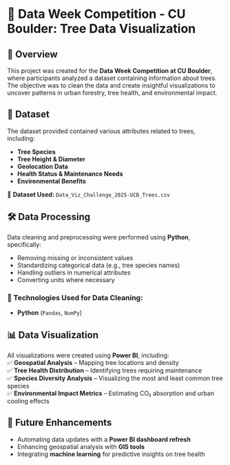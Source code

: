 
# 🌳 Data Week Competition - CU Boulder: Tree Data Visualization  

## 📌 Overview  
This project was created for the **Data Week Competition at CU Boulder**, where participants analyzed a dataset containing information about trees. The objective was to clean the data and create insightful visualizations to uncover patterns in urban forestry, tree health, and environmental impact.  

## 📂 Dataset  
The dataset provided contained various attributes related to trees, including:  
- **Tree Species**  
- **Tree Height & Diameter**  
- **Geolocation Data**  
- **Health Status & Maintenance Needs**  
- **Environmental Benefits**  

📄 **Dataset Used:** `Data_Viz_Challenge_2025-UCB_Trees.csv`  

## 🛠 Data Processing  
Data cleaning and preprocessing were performed using **Python**, specifically:  
- Removing missing or inconsistent values  
- Standardizing categorical data (e.g., tree species names)  
- Handling outliers in numerical attributes  
- Converting units where necessary  

### 🔧 Technologies Used for Data Cleaning:  
- **Python** (`Pandas`, `NumPy`)  

## 📊 Data Visualization  
All visualizations were created using **Power BI**, including:  
✅ **Geospatial Analysis** – Mapping tree locations and density  
✅ **Tree Health Distribution** – Identifying trees requiring maintenance  
✅ **Species Diversity Analysis** – Visualizing the most and least common tree species  
✅ **Environmental Impact Metrics** – Estimating CO₂ absorption and urban cooling effects  
 
## 🎯 Future Enhancements  
- Automating data updates with a **Power BI dashboard refresh**  
- Enhancing geospatial analysis with **GIS tools**  
- Integrating **machine learning** for predictive insights on tree health  

